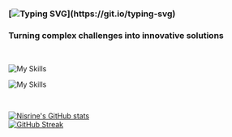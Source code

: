 ### [![Typing SVG](https://readme-typing-svg.demolab.com?font=Fira+Code&pause=1000&color=65a0f2&width=435&lines=Hi%2C+I'm+Nisrine.)](https://git.io/typing-svg)
### Turning complex challenges into innovative solutions 
<!-- <img src="https://github.githubassets.com/images/mona-whisper.gif" width="40"> -->
</br>


![My Skills](https://skillicons.dev/icons?i=js,python,java,django,spring,nodejs,mysql,flask,mongodb)

![My Skills](https://skillicons.dev/icons?i=html,css,bootstrap,tailwindcss,jquery,react,git,aws,heroku)

</br>

[![Nisrine's GitHub stats](https://github-readme-stats.vercel.app/api?username=nisrinekane)](https://github.com/nisrinekane/github-readme-stats)
</br>
[![GitHub Streak](https://github-readme-streak-stats.herokuapp.com?user=nisrinekane&theme=blueberry)](https://git.io/streak-stats)

